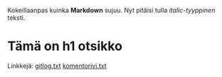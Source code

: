 Kokeillaanpas kuinka  **Markdown** sujuu.
Nyt pitäisi tulla *italic-tyyppinen* teksti. 
# Tämä on h1 otsikko
Linkkejä:
[gitlog.txt](https://github.com/AnttiHal/ot-harjoitustyo/blob/master/laskarit/viikko1/gitlog.txt)
[komentorivi.txt](https://github.com/AnttiHal/ot-harjoitustyo/blob/master/laskarit/viikko1/komentorivi.txt)
